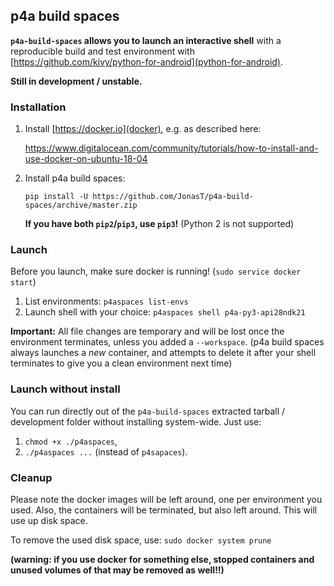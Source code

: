 
## p4a build spaces

**`p4a-build-spaces` allows you to launch an interactive
shell** with a reproducible build and test environment with
[https://github.com/kivy/python-for-android](python-for-android).

**Still in development / unstable.**

### Installation

1. Install [https://docker.io](docker), e.g. as described here:

   https://www.digitalocean.com/community/tutorials/how-to-install-and-use-docker-on-ubuntu-18-04

2. Install p4a build spaces:

   `pip install -U https://github.com/JonasT/p4a-build-spaces/archive/master.zip`

   **If you have both `pip2`/`pip3`, use `pip3`!** (Python 2 is not supported)

### Launch

Before you launch, make sure docker is running! (`sudo service docker start`)

1. List environments: `p4aspaces list-envs`
2. Launch shell with your choice: `p4aspaces shell p4a-py3-api28ndk21`

**Important:** All file changes are temporary and will be lost once
the environment terminates, unless you added a `--workspace`.
(p4a build spaces always launches a *new* container,
and attempts to delete it after your shell terminates to give you
a clean environment next time)

### Launch without install

You can run directly out of the `p4a-build-spaces` extracted tarball /
development folder without installing system-wide. Just use:

  1. `chmod +x ./p4aspaces`,
  2. `./p4aspaces ...` (instead of `p4sapaces`).

### Cleanup

Please note the docker images will be left around, one per environment
you used. Also, the containers will be terminated, but also left around.
This will use up disk space.

To remove the used disk space, use: `sudo docker system prune`

**(warning: if you use docker for something else, stopped containers
and unused volumes of that may be removed as well!!)**


